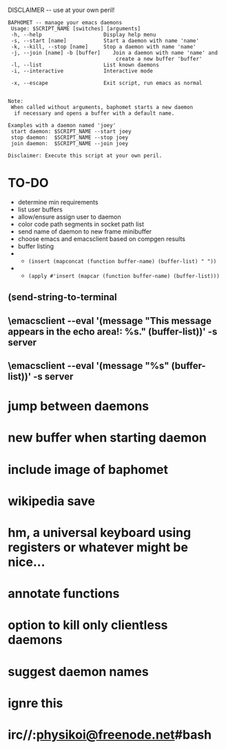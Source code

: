 DISCLAIMER -- use at your own peril!

````
BAPHOMET -- manage your emacs daemons
 Usage: $SCRIPT_NAME [switches] [arguments]
 -h, --help                    Display help menu
 -s, --start [name]            Start a daemon with name 'name'
 -k, --kill, --stop [name]     Stop a daemon with name 'name'
 -j, --join [name] -b [buffer]    Join a daemon with name 'name' and
                                   create a new buffer 'buffer'
 -l, --list                    List known daemons
 -i, --interactive             Interactive mode

 -x, --escape                  Exit script, run emacs as normal


Note:
 When called without arguments, baphomet starts a new daemon
  if necessary and opens a buffer with a default name.

Examples with a daemon named 'joey'
 start daemon: $SCRIPT_NAME --start joey
 stop daemon:  $SCRIPT_NAME --stop joey
 join daemon:  $SCRIPT_NAME --join joey

Disclaimer: Execute this script at your own peril.
````





TO-DO
===
* determine min requirements
* list user buffers
* allow/ensure assign user to daemon
* color code path segments in socket path list
* send name of daemon to new frame minibuffer
* choose emacs and emacsclient based on compgen results
* buffer listing
* * `(insert (mapconcat (function buffer-name) (buffer-list) " "))`
* * `(apply #'insert (mapcar (function buffer-name) (buffer-list)))`
## (send-string-to-terminal
## \emacsclient --eval '(message "This message appears in the echo area!: %s." (buffer-list))' -s server
## \emacsclient --eval '(message "%s" (buffer-list))' -s server

# jump between daemons
# new buffer when starting daemon
# include image of baphomet
# wikipedia save
# hm, a universal keyboard using registers or whatever might be nice...
# annotate functions
# option to kill only clientless daemons
# suggest daemon names

# ignre this
# irc//:physikoi@freenode.net#bash